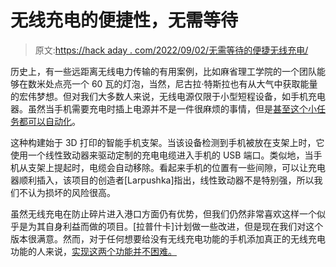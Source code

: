 # 无线充电的便捷性，无需等待

> 原文:[https://hack aday . com/2022/09/02/无需等待的便捷无线充电/](https://hackaday.com/2022/09/02/the-ease-of-wireless-charging-without-the-wait/)

历史上，有一些远距离无线电力传输的有用案例，比如麻省理工学院的一个团队能够在数米处点亮一个 60 瓦的灯泡，当然，尼古拉·特斯拉也有从大气中获取能量的宏伟梦想。但对我们大多数人来说，无线电源仅限于小型短程设备，如手机充电器。虽然当手机需要充电时插上电源并不是一件很麻烦的事情，但是[甚至这个小任务都可以自动化](https://old.reddit.com/r/arduino/comments/x2ae48/usb_autocharge_phone/)。

这种构建始于 3D 打印的智能手机支架。当该设备检测到手机被放在支架上时，它使用一个线性致动器来驱动定制的充电电缆进入手机的 USB 端口。类似地，当手机从支架上提起时，电缆会自动移除。看起来手机的位置有一些间隙，可以让充电器顺利插入，该项目的创造者[Larpushka]指出，线性致动器不是特别强，所以我们不认为损坏的风险很高。

虽然无线充电在防止碎片进入港口方面仍有优势，但我们仍然非常喜欢这样一个似乎是为其自身利益而做的项目。[拉普什卡]计划做一些改进，但是现在我们对这个版本很满意。然而，对于任何想要给没有无线充电功能的手机添加真正的无线充电功能的人来说，[实现这两个功能并不困难。](https://hackaday.com/2013/06/19/adding-wireless-charging-to-any-phone/)